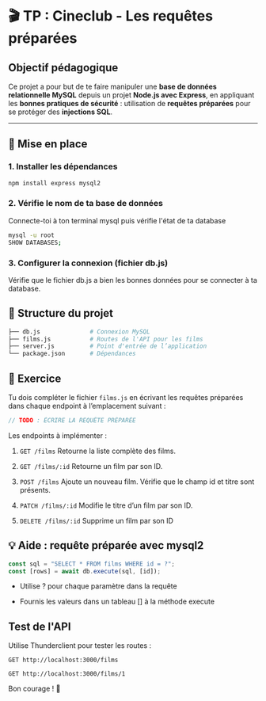 # 🎬 TP : Cineclub - Les requêtes préparées

## Objectif pédagogique

Ce projet a pour but de te faire manipuler une **base de données relationnelle MySQL** depuis un projet **Node.js avec Express**, en appliquant les **bonnes pratiques de sécurité** : utilisation de **requêtes préparées** pour se protéger des **injections SQL**.

---

## 🔧 Mise en place

### 1. Installer les dépendances

```bash
npm install express mysql2
```


### 2. Vérifie le nom de ta base de données

Connecte-toi à ton terminal mysql puis vérifie l'état de ta database
```bash
mysql -u root
SHOW DATABASES;
```

### 3. Configurer la connexion (fichier db.js)

Vérifie que le fichier db.js a bien les bonnes données pour se connecter à ta database. 

## 📁 Structure du projet

```bash 
├── db.js              # Connexion MySQL
├── films.js           # Routes de l'API pour les films
├── server.js          # Point d'entrée de l’application
└── package.json       # Dépendances
```

## 🎯 Exercice

Tu dois compléter le fichier `films.js` en écrivant les requêtes préparées dans chaque endpoint à l’emplacement suivant :

```js
// TODO : ÉCRIRE LA REQUÊTE PRÉPARÉE
```

Les endpoints à implémenter :

1. `GET /films`
Retourne la liste complète des films.

2. `GET /films/:id`
Retourne un film par son ID.

3. `POST /films`
Ajoute un nouveau film. Vérifie que le champ id et titre sont présents.

4. `PATCH /films/:id`
Modifie le titre d’un film par son ID.

5. `DELETE /films/:id`
Supprime un film par son ID

## 💡 Aide : requête préparée avec mysql2
```js
const sql = "SELECT * FROM films WHERE id = ?";
const [rows] = await db.execute(sql, [id]);
```

- Utilise ? pour chaque paramètre dans la requête

- Fournis les valeurs dans un tableau [] à la méthode execute


## Test de l'API

Utilise Thunderclient pour tester les routes :

    GET http://localhost:3000/films

    GET http://localhost:3000/films/1


Bon courage ! 💪


